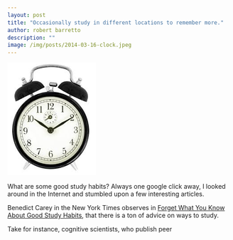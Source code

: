 ```yaml
---
layout: post
title: "Occasionally study in different locations to remember more."
author: robert barretto
description: ""
image: /img/posts/2014-03-16-clock.jpeg
---
```

![Set your alarm later](/img/posts/2014-03-16-clock.jpeg)

What are some good study habits? Always one google click away, I looked around in the Internet and stumbled upon a few interesting articles.

Benedict Carey in the New York Times observes in [Forget What You Know About Good Study Habits](http://www.nytimes.com/2010/09/07/health/views/07mind.html), that there is a ton of advice on ways to study.

Take for instance, cognitive scientists, who publish peer 
